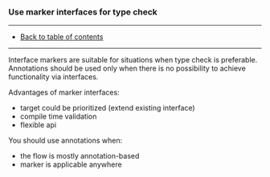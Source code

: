 ### Use marker interfaces for type check

---

* [Back to table of contents](https://github.com/vlsidlyarevich/effective-java-follow-up)

---

Interface markers are suitable for situations when type check is preferable. 
Annotations should be used only when there is no possibility to achieve functionality via interfaces.

Advantages of marker interfaces:

* target could be prioritized (extend existing interface)
* compile time validation
* flexible api

You should use annotations when:

* the flow is mostly annotation-based
* marker is applicable anywhere
